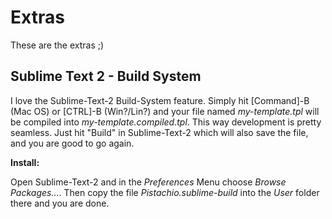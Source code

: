 # Extras

These are the extras ;)

## Sublime Text 2 - Build System

I love the Sublime-Text-2 Build-System feature. Simply hit [Command]-B (Mac OS) or [CTRL]-B (Win?/Lin?) and your file named *my-template.tpl* will be compiled into *my-template.compiled.tpl*. This way development is pretty seamless. Just hit "Build" in Sublime-Text-2 which will also save the file, and you are good to go again.

**Install:**

Open Sublime-Text-2 and in the *Preferences* Menu choose *Browse Packages…*. Then copy the file *Pistachio.sublime-build* into the *User* folder there and you are done.

